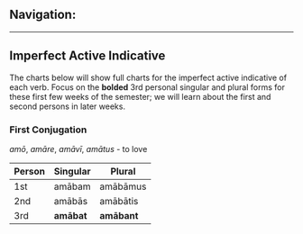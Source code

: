 ## Navigation:

<hr>

## Imperfect Active Indicative

The charts below will show full charts for the imperfect active indicative of each verb. Focus on the **bolded** 3rd personal singular and plural forms for these first few weeks of the semester; we will learn about the first and second persons in later weeks.

### First Conjugation

*amō*, *amāre*, *amāvī*, *amātus* - to love

| Person      | Singular |Plural |
| ----------- | ----------- | ----------- |
| 1st   | amābam       | amābāmus      |
| 2nd  | amābās        | amābātis       |
| 3rd  | **amābat**        | **amābant**     |
